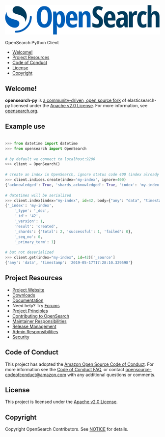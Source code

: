 ![OpenSearch logo](OpenSearch.svg)

OpenSearch Python Client

- [Welcome!](#welcome)
- [Project Resources](#project-resources)
- [Code of Conduct](#code-of-conduct)
- [License](#license)
- [Copyright](#copyright)

## Welcome!

**opensearch-py** is [a community-driven, open source fork](https://aws.amazon.com/blogs/opensource/introducing-opensearch/) of elasticsearch-py licensed under the [Apache v2.0 License](LICENSE.txt). For more information, see [opensearch.org](https://opensearch.org/).

## Example use

```python

>>> from datetime import datetime
>>> from opensearch import OpenSearch

# by default we connect to localhost:9200
>>> client = OpenSearch()

# create an index in OpenSearch, ignore status code 400 (index already exists)
>>> client.indices.create(index='my-index', ignore=400)
{'acknowledged': True, 'shards_acknowledged': True, 'index': 'my-index'}

# datetimes will be serialized
>>> client.index(index="my-index", id=42, body={"any": "data", "timestamp": datetime.now()})
{'_index': 'my-index',
    '_type': '_doc',
    '_id': '42',
    '_version': 1,
    'result': 'created',
    '_shards': {'total': 2, 'successful': 1, 'failed': 0},
    '_seq_no': 0,
    '_primary_term': 1}

# but not deserialized
>>> client.get(index="my-index", id=42)['_source']
{'any': 'data', 'timestamp': '2019-05-17T17:28:10.329598'}

```


## Project Resources

* [Project Website](https://opensearch.org/)
* [Downloads](https://opensearch.org/downloads.html)
* [Documentation](https://opensearch.org/docs/)
* Need help? Try [Forums](https://discuss.opendistrocommunity.dev/)
* [Project Principles](https://opensearch.org/#principles)
* [Contributing to OpenSearch](CONTRIBUTING.md)
* [Maintainer Responsibilities](MAINTAINERS.md)
* [Release Management](RELEASING.md)
* [Admin Responsibilities](ADMINS.md)
* [Security](SECURITY.md)

## Code of Conduct

This project has adopted the [Amazon Open Source Code of Conduct](CODE_OF_CONDUCT.md). For more information see the [Code of Conduct FAQ](https://aws.github.io/code-of-conduct-faq), or contact [opensource-codeofconduct@amazon.com](mailto:opensource-codeofconduct@amazon.com) with any additional questions or comments.

## License

This project is licensed under the [Apache v2.0 License](LICENSE.txt).

## Copyright

Copyright OpenSearch Contributors. See [NOTICE](NOTICE.txt) for details.
